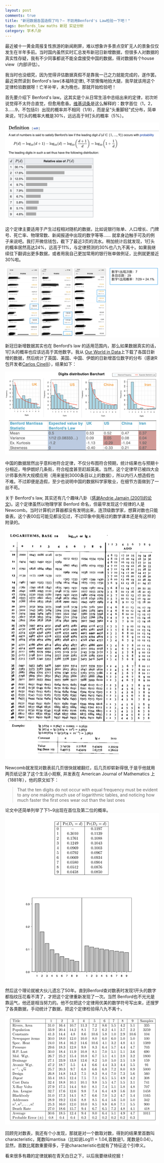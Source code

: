 ```yaml
---
layout: post
comments: true
title: "新冠数据各国造假了吗？— 不妨用Benford's Law检验一下吧！"
tags: Benfords_law maths 新冠 实证分析 
category: 学术八卦
---
```


最近被十一黄金周报复性旅游的新闻刷屏，难以想象许多景点空旷无人的景象仅仅发生在半年多前。当时国内虽然实时汇总发布新冠日新增数据，但很多人对数据的真实性存疑，我有不少同事都说不能全盘接受中国的数据，得对数据有个house view（内部评估）。

我当时也没细究，因为觉得评估数据真假不是靠我一己之力就能完成的，遂作罢。最近突然读到 Benford's law(本福特定律), 不禁懊悔地拍大腿，我早就该用这个定律检验数据呀！亡羊补牢，未为晚也，那就开始检验吧！
 
首先要介绍下 Benford's law。这其实是个从日常生活中总结出来的定律，初次听说觉得不太符合直觉，但愈用愈香。[维基词条](https://en.wikipedia.org/wiki/Benford%27s_law)是这么解释的：数字首位（1，2，3……9，不包括0）出现的概率并不相同（1/9），而是呈“头重脚轻”式分布，简单来说，1打头的概率大概是30%，远远高于9打头的概率（5%）。

![Wikipedia entry](/images/benford_illustration2.png)

这个定律主要适用于产生过程相对随机的数据，比如说银行账单、人口增长、门牌号、死亡率、物理常数、新闻报道中出现的数字等等…… 就拿身边触手可及的例子来说吧。我打开微信钱包，截下了最近3页的流水。稍加统计后就发现，1打头的概率居然高达24%，远高于11%，与定律预测的30%也八九不离十。如果我继续往下翻调出更多数据，或者用我自己更加常用的银行账单做例证，比例就更接近30%啦。

![wechat wallet statement](/images/benford_illustration1.png)

新冠日新增数据其实也在 Benford’s law 的适用范围内，那么如果数据真实的话，1打头的概率也应该远高于其他数字。我从 [Our World in Data](https://ourworldindata.org/coronavirus)上下载了各国日新增的数据，然后统计了英国、美国、中国、伊朗的日新增首位数字的分布（感谢R包开发者[Carlos Cinelli](https://www.rdocumentation.org/packages/benford.analysis/versions/0.1.5)），结果如下：

![COVID test data](/images/benford_illustration3.png)

中国的数据居然出乎意料地符合定律，不仅分布图符合预期，统计结果也与预期十分相近，甩伊朗好几条街，符合程度甚至赶超英美。当然，这个定律早已被四大会计师事务所大规模应用（用来鉴别3000条目以上的数据），所以内行人想造假也不难。不过即便是造假，至少也说明中国的数据科学家敬业，在细节方面做到了一丝不苟。

关于 Benford's law, 其实还有几个趣味八卦（[感谢Andrie Jamain (2001)的论文](https://wwwf.imperial.ac.uk/~nadams/classificationgroup/Benfords-Law.pdf))。这个定律虽然以物理学家 Benford 命名，但最早发现这个规律的人是 Newcomb。当时计算机计算器都没有发明出来，连顶级数学家，想算对数也只能查表。这个表00后可能见都没见过，不过印象中我用过的数学课本还是有这样的附录的。

![Logarithm table](/images/benford_illustration4.gif)

Newcomb就发现对数表前几页很快就被翻烂，后几页却崭新得很,于是乎他就用两页纸记录了这个生活小观察, 并发表在 American Journal of Mathematics 上（1881年），他的原文如下：
> That the ten digits do not occur with equal frequency must be evident to any one making much use of logarithmic tables, and noticing how much faster the first ones wear out than the last ones

论文中还简单列举了下1~9出现在首位及第二位的概率。
![New Comb table](/images/benford_illustration7.png)

然后这个理论就被大伙儿遗忘了50年。直到Benford查对数表时发现1开头的数字都指纹压花看不清了，才把这个定律重新发现了一次。当然 Benford也不光光是靠运气，他还是相当努力的。他不仅把这个定律用优美的数学符号写出来，还搜罗了各类数据，手动统计了数据，把这个定律检验得八九不离十。

![Benford table](/images/benford_illustration5.png)
 
回顾完对数表，我还有个小发现，那就是对一个数取对数，得到的结果里首数叫characteristic，尾数叫mantisa（比如说Log11 = 1.04,首数是1，尾数是0.04）。显然，首数比尾数重要得多，于是characteristic也就有了特征这个引申义。

看来很多有趣的定律就躺在青天白日之下，以后我要继续挖掘！
 
 
<!--The law of probability of the occurrence of numbers is such that all mantissae of their logarithms are equally likely-->
 